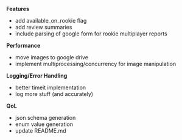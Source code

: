 **Features**
- add available_on_rookie flag
- add review summaries
- include parsing of google form for rookie multiplayer reports

**Performance**
- move images to google drive
- implement multiprocessing/concurrency for image manipulation

**Logging/Error Handling**
- better timeit implementation
- log more stuff (and accurately)
  
**QoL**
- json schema generation
- enum value generation
- update README.md
